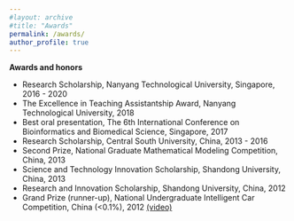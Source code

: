 ```yaml
---
#layout: archive
#title: "Awards"
permalink: /awards/
author_profile: true
---
```


<b>Awards and honors</b>
- Research Scholarship, Nanyang Technological University, Singapore, 2016 - 2020  
- The Excellence in Teaching Assistantship Award, Nanyang Technological University, 2018  
- Best oral presentation, The 6th International Conference on Bioinformatics and Biomedical Science, Singapore, 2017    
- Research Scholarship, Central South University, China, 2013 - 2016  
- Second Prize, National Graduate Mathematical Modeling Competition, China, 2013  
- Science and Technology Innovation Scholarship, Shandong University, China, 2013  
- Research and Innovation Scholarship, Shandong University, China, 2012  
- Grand Prize (runner-up), National Undergraduate Intelligent Car Competition, China (<0.1%), 2012  <a href="https://drive.google.com/file/d/1kber6JpINgj18coxI5XmV4I2bwgHdVDu/view?usp=sharing">(video)</a>  

